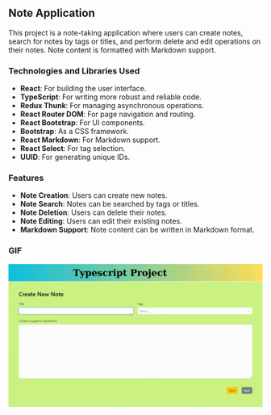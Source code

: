 ## Note Application

This project is a note-taking application where users can create notes, search for notes by tags or titles, and perform delete and edit operations on their notes. Note content is formatted with Markdown support.

### Technologies and Libraries Used

- **React**: For building the user interface.
- **TypeScript**: For writing more robust and reliable code.
- **Redux Thunk**: For managing asynchronous operations.
- **React Router DOM**: For page navigation and routing.
- **React Bootstrap**: For UI components.
- **Bootstrap**: As a CSS framework.
- **React Markdown**: For Markdown support.
- **React Select**: For tag selection.
- **UUID**: For generating unique IDs.

### Features

- **Note Creation**: Users can create new notes.
- **Note Search**: Notes can be searched by tags or titles.
- **Note Deletion**: Users can delete their notes.
- **Note Editing**: Users can edit their existing notes.
- **Markdown Support**: Note content can be written in Markdown format.

### GIF

<img src="./public/notesapp.gif"/>
